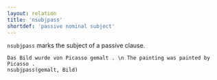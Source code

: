 ```yaml
---
layout: relation
title: 'nsubjpass'
shortdef: 'passive nominal subject'
---
```


`nsubjpass` marks the subject of a passive clause.

~~~ sdparse
Das Bild wurde von Picasso gemalt . \n The painting was painted by Picasso .
nsubjpass(gemalt, Bild)
~~~

